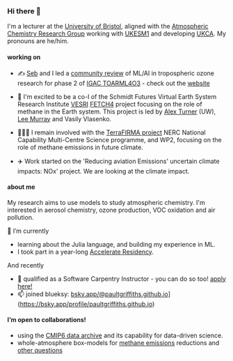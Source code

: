 ### Hi there 👋

I'm a lecturer at the [University of Bristol](https://www.bristol.ac.uk/chemistry/), aligned with the [Atmospheric Chemistry Research Group](https://www.bristol.ac.uk/chemistry/research/acrg/) working with [UKESM1](https://ukesm.ac.uk) and developing [UKCA](https://www.ukca.ac.uk). My pronouns are he/him.

#### working on 
- ✍️ [Seb](https://github.com/shmh40) and I led a [community review](https://egusphere.copernicus.org/preprints/2025/egusphere-2024-3739/) of ML/AI in tropospheric ozone research for phase 2 of [IGAC TOAR](https://igacproject.org/activities/TOAR/TOAR-II)[ML4O3](https://igacproject.org/ml4o3-focus-working-group) - check out the [website](https://github.com/ML4O3/)

- 🥳 I'm excited to be a co-I of the Schmidt Futures Virtual Earth System Research Institute [VESRI](https://www.schmidtfutures.com/our-work/virtual-earth-system-research-institute-vesri/) [FETCH4](https://fetch4.github.io) project focusing on the role of methane in the Earth system.  This project is led by [Alex Turner](https://github.com/alexjturner) (UW), [Lee Murray](https://github.com/ltmurray) and Vasily Vlasenko.
  
- 👨🏻‍💻 I remain involved with the [TerraFIRMA project](https://terrafirma.ac.uk/) NERC National Capability Multi-Centre Science programme, and WP2, focusing on the role of methane emissions in future climate.

- ‍✈️ Work started on the 'Reducing aviation Emissions' uncertain climate impacts: NOx' project. We are looking at the climate impact.

#### about me 

My research aims to use models to study atmospheric chemistry. I'm interested in aerosol chemistry, ozone production, VOC oxidation and air pollution. 

🌱 I’m currently  
- learning about the Julia language, and building my experience in  ML.
- I took part in a year-long [Accelerate Residency](https://www.cst.cam.ac.uk/news/schmidt-data-science-residency-programme).

And recently

- 🥳 qualified as a Software Carpentry Instructor - you can do so too! [apply here!](https://carpentries.org/become-instructor/)
- 📫 joined blueksy: [bsky.app/@paultgriffiths.github.io](https://bsky.app/@paultgriffiths.github.io)](https://bsky.app/profile/paultgriffiths.github.io)

  
#### I’m open to collaborations!
  - using the [CMIP6 data archive](https://esgf-node.llnl.gov/projects/cmip6/) and its capability for data-driven science.
  - whole-atmosphere box-models for [methane emissions](https://doi.org/10.1029/2019RG000675) reductions and [other questions](https://ncas.ac.uk/scientists-develop-new-method-to-assess-ozone-layer-recovery/)

<!--
**paultgriffiths/paultgriffiths** is a ✨ _special_ ✨ repository because its `README.md` (this file) appears on your GitHub profile.  Here are some ideas to get you started:- ⚡ Fun fact: 
-->
